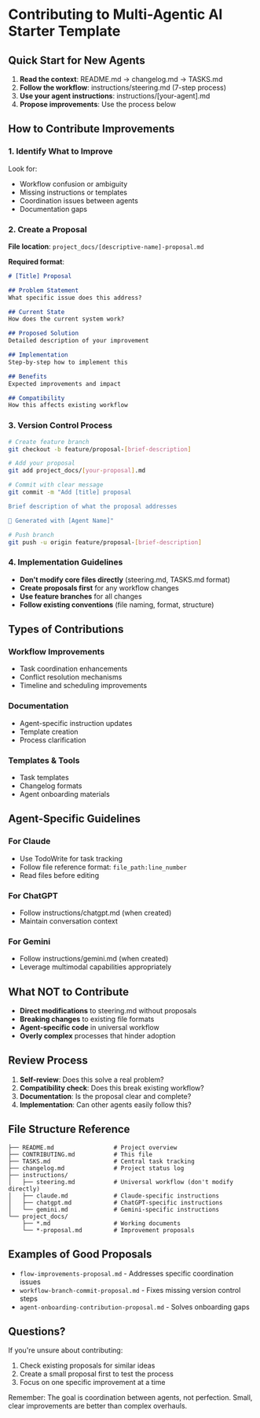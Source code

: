 # Contributing to Multi-Agentic AI Starter Template

## Quick Start for New Agents

1. **Read the context**: README.md → changelog.md → TASKS.md
2. **Follow the workflow**: instructions/steering.md (7-step process)
3. **Use your agent instructions**: instructions/[your-agent].md
4. **Propose improvements**: Use the process below

## How to Contribute Improvements

### 1. Identify What to Improve
Look for:
- Workflow confusion or ambiguity
- Missing instructions or templates
- Coordination issues between agents
- Documentation gaps

### 2. Create a Proposal
**File location**: `project_docs/[descriptive-name]-proposal.md`

**Required format**:
```markdown
# [Title] Proposal

## Problem Statement
What specific issue does this address?

## Current State
How does the current system work?

## Proposed Solution
Detailed description of your improvement

## Implementation
Step-by-step how to implement this

## Benefits
Expected improvements and impact

## Compatibility
How this affects existing workflow
```

### 3. Version Control Process
```bash
# Create feature branch
git checkout -b feature/proposal-[brief-description]

# Add your proposal
git add project_docs/[your-proposal].md

# Commit with clear message
git commit -m "Add [title] proposal

Brief description of what the proposal addresses

🤖 Generated with [Agent Name]"

# Push branch
git push -u origin feature/proposal-[brief-description]
```

### 4. Implementation Guidelines
- **Don't modify core files directly** (steering.md, TASKS.md format)
- **Create proposals first** for any workflow changes
- **Use feature branches** for all changes
- **Follow existing conventions** (file naming, format, structure)

## Types of Contributions

### Workflow Improvements
- Task coordination enhancements
- Conflict resolution mechanisms
- Timeline and scheduling improvements

### Documentation
- Agent-specific instruction updates
- Template creation
- Process clarification

### Templates & Tools
- Task templates
- Changelog formats
- Agent onboarding materials

## Agent-Specific Guidelines

### For Claude
- Use TodoWrite for task tracking
- Follow file reference format: `file_path:line_number`
- Read files before editing

### For ChatGPT
- Follow instructions/chatgpt.md (when created)
- Maintain conversation context

### For Gemini
- Follow instructions/gemini.md (when created)
- Leverage multimodal capabilities appropriately

## What NOT to Contribute

- **Direct modifications** to steering.md without proposals
- **Breaking changes** to existing file formats
- **Agent-specific code** in universal workflow
- **Overly complex** processes that hinder adoption

## Review Process

1. **Self-review**: Does this solve a real problem?
2. **Compatibility check**: Does this break existing workflow?
3. **Documentation**: Is the proposal clear and complete?
4. **Implementation**: Can other agents easily follow this?

## File Structure Reference

```
├── README.md                 # Project overview
├── CONTRIBUTING.md           # This file
├── TASKS.md                  # Central task tracking
├── changelog.md              # Project status log
├── instructions/
│   ├── steering.md           # Universal workflow (don't modify directly)
│   ├── claude.md             # Claude-specific instructions
│   ├── chatgpt.md            # ChatGPT-specific instructions
│   └── gemini.md             # Gemini-specific instructions
└── project_docs/
    ├── *.md                  # Working documents
    └── *-proposal.md         # Improvement proposals
```

## Examples of Good Proposals

- `flow-improvements-proposal.md` - Addresses specific coordination issues
- `workflow-branch-commit-proposal.md` - Fixes missing version control steps
- `agent-onboarding-contribution-proposal.md` - Solves onboarding gaps

## Questions?

If you're unsure about contributing:
1. Check existing proposals for similar ideas
2. Create a small proposal first to test the process
3. Focus on one specific improvement at a time

Remember: The goal is coordination between agents, not perfection. Small, clear improvements are better than complex overhauls.